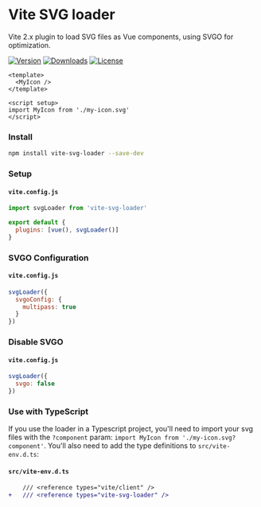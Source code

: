 # Vite SVG loader
Vite 2.x plugin to load SVG files as Vue components, using SVGO for optimization.

<a href="https://www.npmjs.com/package/vite-svg-loader" target="_blank"><img src="https://img.shields.io/npm/v/vite-svg-loader?style=flat-square" alt="Version"></a>
<a href="https://www.npmjs.com/package/vite-svg-loader" target="_blank"><img src="https://img.shields.io/npm/dw/vite-svg-loader?style=flat-square" alt="Downloads"></a>
<a href="https://www.npmjs.com/package/vite-svg-loader" target="_blank"><img src="https://img.shields.io/npm/l/vite-svg-loader?style=flat-square" alt="License"></a>

```vue
<template>
  <MyIcon />
</template>

<script setup>
import MyIcon from './my-icon.svg'
</script>
```

### Install
```bash
npm install vite-svg-loader --save-dev
```

### Setup

#### `vite.config.js`
```js
import svgLoader from 'vite-svg-loader'

export default {
  plugins: [vue(), svgLoader()]
}
```

### SVGO Configuration

#### `vite.config.js`
```js
svgLoader({
  svgoConfig: {
    multipass: true
  }
})
```

### Disable SVGO
#### `vite.config.js`
```js
svgLoader({
  svgo: false
})
```

### Use with TypeScript
If you use the loader in a Typescript project, you'll need to import your svg files with the `?component` param: `import MyIcon from './my-icon.svg?component'`.
You'll also need to add the type definitions to `src/vite-env.d.ts`:

#### `src/vite-env.d.ts`
```diff
    /// <reference types="vite/client" />
+   /// <reference types="vite-svg-loader" />
```
